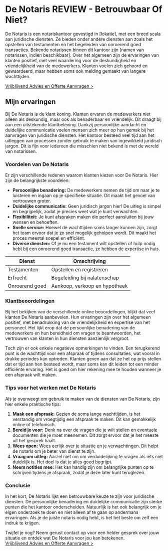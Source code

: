 # De Notaris REVIEW - Betrouwbaar Of Niet?

De Notaris is een notariskantoor gevestigd in [lokatie], met een breed scala aan juridische diensten. Ze bieden onder andere diensten aan zoals het opstellen van testamenten en het begeleiden van onroerend goed transacties. Bekende notarissen binnen dit kantoor zijn [namen van notarissen, indien beschikbaar]. Over het algemeen zijn de ervaringen van klanten positief, met veel waardering voor de deskundigheid en vriendelijkheid van de medewerkers. Klanten voelen zich gehoord en gewaardeerd, maar hebben soms ook melding gemaakt van langere wachttijden.

[Vrijblijvend Advies en Offerte Aanvragen >](https://notarissen-online.nl/zun)

## Mijn ervaringen

Bij De Notaris is de klant koning. Klanten ervaren de medewerkers niet alleen als deskundig, maar ook als benaderbaar en vriendelijk. Dit draagt bij aan een uitstekende klantbeleving. Dankzij persoonlijke aandacht en duidelijke communicatie voelen mensen zich meer op hun gemak bij het aanvragen van juridische diensten. Het kantoor besteed veel tijd aan het uitleggen van processen zonder gebruik te maken van ingewikkeld juridisch jargon. Dit is fijn voor iedereen die misschien niet bekend is met de wereld van notarissen.

### Voordelen van De Notaris

Er zijn verschillende redenen waarom klanten kiezen voor De Notaris. Hier zijn de belangrijkste voordelen:

- **Persoonlijke benadering:** De medewerkers nemen de tijd om naar je te luisteren en ingaan op je specifieke situatie. Dit maakt het gevoel van vertrouwen groter.
- **Duidelijke communicatie:** Geen juridisch jargon hier! De uitleg is simpel en begrijpelijk, zodat je precies weet wat je kunt verwachten.
- **Flexibiliteit:** Je kunt afspraken maken die perfect aansluiten bij jouw wensen en behoeften.
- **Snelle service:** Hoewel de wachttijden soms langer kunnen zijn, zorgt het team ervoor dat je zo snel mogelijk geholpen wordt. Dit maakt het proces meestal soepel en efficiënt.
- **Diverse diensten:** Of je nu een testament wilt opstellen of hulp nodig hebt bij een onroerend goed transactie, ze hebben de expertise in huis.

| Dienst                 | Omschrijving                      |
|-----------------------|----------------------------------|
| Testamenten           | Opstellen en registreren         |
| Erfrecht              | Begeleiding bij nalatenschap      |
| Onroerend goed        | Aankoop, verkoop en hypotheek    |

### Klantbeoordelingen

Bij het bekijken van de verschillende online beoordelingen, blijkt dat veel klanten De Notaris aanbevelen. Hun ervaringen zijn over het algemeen positief, met benadrukking van de vriendelijkheid en expertise van het personeel. Het lijkt erop dat de persoonlijke benadering van de medewerkers en hun bereidheid om vragen te beantwoorden, het vertrouwen van klanten in hun diensten aanzienlijk vergroot. 

Toch zijn er ook enkele negatieve opmerkingen te vinden. Een terugkerend punt is de wachttijd voor een afspraak of tijdens consultaties, wat vooral in drukke periodes kan optreden. Klanten geven aan dat ze het op prijs stellen dat er tijd aan hen besteed wordt, maar soms kan dit leiden tot een minder efficiënte ervaring. Het is goed om hier rekening mee te houden wanneer je een afspraak wilt maken.

### Tips voor het werken met De Notaris

Als je overweegt om gebruik te maken van de diensten van De Notaris, zijn hier enkele praktische tips:

1. **Maak een afspraak:** Gezien de soms lange wachttijden, is het verstandig om vroegtijdig een afspraak te maken. Dit kan gemakkelijk online of telefonisch.
2. **Bereid je voor:** Denk na over de vragen die je wilt stellen en eventuele documenten die je moet meenemen. Dit zorgt ervoor dat je het meeste uit het gesprek haalt.
3. **Wees open:** Wees eerlijk over je situatie en je verwachtingen. Dit helpt de notaris om je beter van dienst te zijn.
4. **Vraag om uitleg:** Aarzel niet om om verduidelijking te vragen als iets niet duidelijk is. Het doel is dat je alles goed begrijpt.
5. **Neem notities mee:** Het kan handig zijn om belangrijke punten op te schrijven tijdens je afspraak, zodat je deze later kunt teruglezen.

### Conclusie

In het kort, De Notaris lijkt een betrouwbare keuze te zijn voor juridische diensten. De persoonlijke benadering en duidelijke communicatie zijn sterke punten die het kantoor onderscheiden. Natuurlijk is het ook belangrijk om je eigen onderzoek te doen en niet alleen af te gaan op andermans ervaringen. Als je de juiste notaris nodig hebt, is het het beste om zelf een indruk te krijgen.

Twijfel je nog? Neem gerust contact op voor een helder gesprek over jouw situatie en ontdek wat De Notaris voor jou kan betekenen.  
[Vrijblijvend Advies en Offerte Aanvragen >](https://notarissen-online.nl/zun)